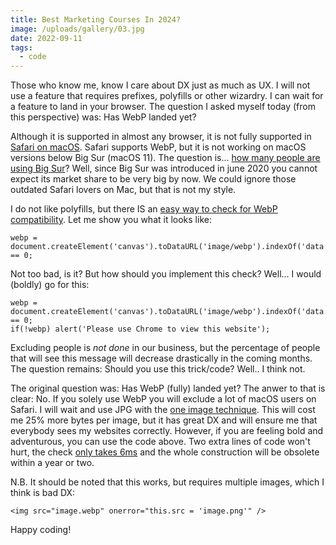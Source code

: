 ```yaml
---
title: Best Marketing Courses In 2024?
image: /uploads/gallery/03.jpg
date: 2022-09-11
tags:
  - code
---
```


Those who know me, know I care about DX just as much as UX. I will not use a feature that requires prefixes, polyfills or other wizardry. I can wait for a feature to land in your browser. The question I asked myself today (from this perspective) was: Has WebP landed yet?

Although it is supported in almost any browser, it is not fully supported in [Safari on macOS](https://caniuse.com/webp). Safari supports WebP, but it is not working on macOS versions below Big Sur (macOS 11). The question is... [how many people are using Big Sur](https://apple.stackexchange.com/questions/417757/any-data-on-big-sur-market-share)? Well, since Big Sur was introduced in june 2020 you cannot expect its market share to be very big by now. We could ignore those outdated Safari lovers on Mac, but that is not my style. 

I do not like polyfills, but there IS an [easy way to check for WebP compatibility](https://stackoverflow.com/questions/5573096/detecting-webp-support). Let me show you what it looks like:

```
webp = 
document.createElement('canvas').toDataURL('image/webp').indexOf('data:image/webp') == 0;
````

Not too bad, is it? But how should you implement this check? Well... I would (boldly) go for this:

```
webp = 
document.createElement('canvas').toDataURL('image/webp').indexOf('data:image/webp') == 0;
if(!webp) alert('Please use Chrome to view this website');
```

Excluding people is *not done* in our business, but the percentage of people that will see this message will decrease drastically in the coming months. The question remains: Should you use this trick/code? Well.. I think not.

The original question was: Has WebP (fully) landed yet? The anwer to that is clear: No. If you solely use WebP you will exclude a lot of macOS users on Safari. I will wait and use JPG with the [one image technique](https://hugocodex.org/blog/image-compression-for-the-lazy/). This will cost me 25% more bytes per image, but it has great DX and will ensure me that everybody sees my websites correctly. However, if you are feeling bold and adventurous, you can use the code above. Two extra lines of code won't hurt, the check [only takes 6ms](https://stackoverflow.com/questions/5573096/detecting-webp-support) and the whole construction will be obsolete within a year or two.

N.B. It should be noted that this works, but requires multiple images, which I think is bad DX:

```
<img src="image.webp" onerror="this.src = 'image.png'" />
```

Happy coding!
